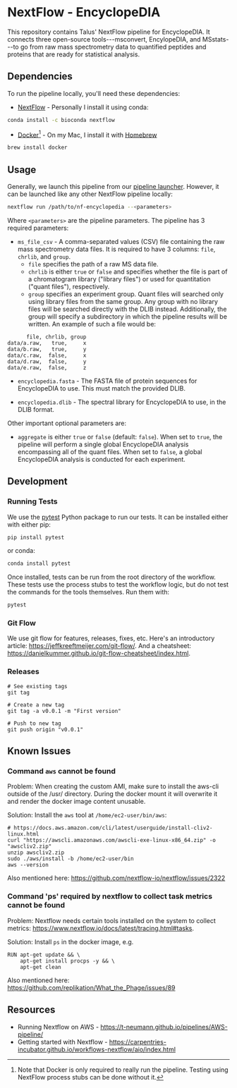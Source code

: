 # NextFlow - EncyclopeDIA

This repository contains Talus' NextFlow pipeline for EncyclopeDIA. It connects three open-source tools---msconvert, EncylopeDIA, and MSstats---to go from raw mass spectrometry data to quantified peptides and proteins that are ready for statistical analysis. 

## Dependencies
To run the pipeline locally, you'll need these dependencies:
- [NextFlow](https://www.nextflow.io/) - Personally I install it using conda:

``` sh
conda install -c bioconda nextflow
```

- [Docker](https://www.docker.com/)[^1] - On my Mac, I install it with [Homebrew](https://brew.sh/)

``` sh
brew install docker
```

[^1]: Note that Docker is only required to really run the pipeline. Testing using NextFlow process stubs can be done without it.

## Usage
Generally, we launch this pipeline from our [pipeline launcher](https://share.streamlit.io/talusbio/talus-pipeline-launcher/main/apps/pipeline_launcher.py). However, it can be launched like any other NextFlow pipeline locally:

``` sh
nextflow run /path/to/nf-encyclopedia --<parameters>
```

Where `<parameters>` are the pipeline parameters. The pipeline has 3 required parameters:

- `ms_file_csv` - A comma-separated values (CSV) file containing the raw mass spectrometry data files. It is required to have 3 columns: `file`, `chrlib`, and `group`.
  * `file` specifies the path of a raw MS data file.
  * `chrlib` is either `true` or `false` and specifies whether the file is part of a chromatogram library ("library files") or used for quantitation ("quant files"), respectively.
  * `group` specifies an experiment group. Quant files will searched only using library files from the same group. Any group with no library files will be searched directly with the DLIB instead. Additionally, the group will specify a subdirectory in which the pipeline results will be written. An example of such a file would be:
```
      file, chrlib, group
data/a.raw,   true,     x
data/b.raw,   true,     y
data/c.raw,  false,     x
data/d.raw,  false,     y
data/e.raw,  false,     z
```

- `encyclopedia.fasta` - The FASTA file of protein sequences for EncyclopeDIA to use. This must match the provided DLIB.

- `encyclopedia.dlib` - The spectral library for EncyclopeDIA to use, in the DLIB format.

Other important optional parameters are:

- `aggregate` is either `true` or `false` (default: `false`). When set to `true`, the pipeline will perform a single global EncyclopeDIA analysis encompassing all of the quant files. When set to `false`, a global EncyclopeDIA analysis is conducted for each experiment. 

## Development
### Running Tests
We use the [pytest](https://docs.pytest.org/en/7.0.x/contents.html) Python package to run our tests. It can be installed either with either pip:

```sh
pip install pytest
```

or conda:

``` sh
conda install pytest
```

Once installed, tests can be run from the root directory of the workflow. These tests use the process stubs to test the workflow logic, but do not test the commands for the tools themselves. Run them with:

``` sh
pytest
```


### Git Flow
We use git flow for features, releases, fixes, etc. Here's an introductory article: https://jeffkreeftmeijer.com/git-flow/.
And a cheatsheet: https://danielkummer.github.io/git-flow-cheatsheet/index.html.

### Releases
```
# See existing tags
git tag

# Create a new tag
git tag -a v0.0.1 -m "First version"

# Push to new tag
git push origin "v0.0.1"
```

## Known Issues
### Command `aws` cannot be found
Problem:
When creating the custom AMI, make sure to install the aws-cli outside of the /usr/ directory. During the docker mount it will overwrite it and render the docker image content unusable. 

Solution: 
Install the `aws` tool at `/home/ec2-user/bin/aws`:
```
# https://docs.aws.amazon.com/cli/latest/userguide/install-cliv2-linux.html
curl "https://awscli.amazonaws.com/awscli-exe-linux-x86_64.zip" -o "awscliv2.zip"
unzip awscliv2.zip
sudo ./aws/install -b /home/ec2-user/bin
aws --version
```

Also mentioned here: https://github.com/nextflow-io/nextflow/issues/2322

### Command 'ps' required by nextflow to collect task metrics cannot be found
Problem: 
Nextflow needs certain tools installed on the system to collect metrics: https://www.nextflow.io/docs/latest/tracing.html#tasks.

Solution:
Install `ps` in the docker image, e.g.
```
RUN apt-get update && \
    apt-get install procps -y && \
    apt-get clean
```

Also mentioned here:
https://github.com/replikation/What_the_Phage/issues/89

## Resources
- Running Nextflow on AWS - https://t-neumann.github.io/pipelines/AWS-pipeline/
- Getting started with Nextflow - https://carpentries-incubator.github.io/workflows-nextflow/aio/index.html
